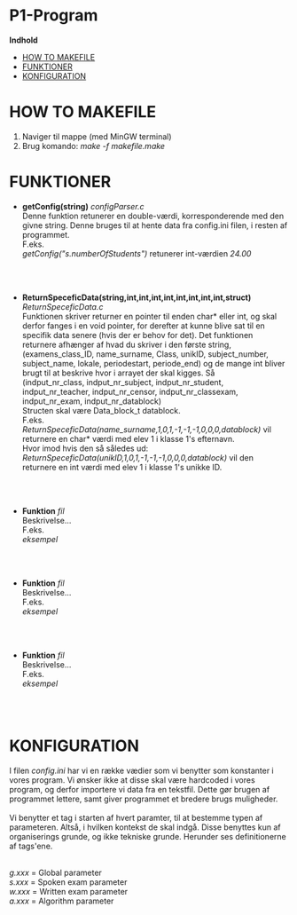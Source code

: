 # P1-Program

**Indhold**

- [HOW TO MAKEFILE](#how-to-makefile)
- [FUNKTIONER](#funktioner)
- [KONFIGURATION](#konfiguration)

# HOW TO MAKEFILE
  1. Naviger til mappe (med MinGW terminal)
  2. Brug komando: _make -f makefile.make_
 
# FUNKTIONER
  - <b>getConfig(string)</b> _configParser.c_ <br>
 Denne funktion retunerer en double-værdi, korresponderende med den givne string. Denne bruges til at hente data fra config.ini filen, i resten af programmet. <br>
F.eks. <br>
_getConfig("s.numberOfStudents")_ retunerer int-værdien _24.00_
<br>
<br>

  - <b>ReturnSpeceficData(string,int,int,int,int,int,int,int,int,struct)</b> _ReturnSpeceficData.c_ <br>
 Funktionen skriver returner en pointer til enden char* eller int, og skal derfor fanges i en void pointer, for derefter at kunne blive sat til en specifik data senere (hvis der er behov for det). Det funktionen returnere afhænger af hvad du skriver i den første string, (examens\_class\_ID, name\_surname, Class, unikID, subject\_number, subject\_name, lokale, periodestart, periode_end) og de mange int bliver brugt til at beskrive hvor i arrayet der skal kigges. Så <br>
(indput\_nr\_class, indput\_nr\_subject, indput\_nr\_student, indput\_nr\_teacher, indput\_nr\_censor, indput\_nr\_classexam, indput\_nr\_exam, indput\_nr\_datablock) <br>
Structen skal være Data\_block\_t datablock. <br>
F.eks. <br>
_ReturnSpeceficData(name\_surname,1,0,1,-1,-1,-1,0,0,0,datablock)_ vil returnere en char* værdi med elev 1 i klasse 1's efternavn.<br>
Hvor imod hvis den så således ud:<br>
_ReturnSpeceficData(unikID,1,0,1,-1,-1,-1,0,0,0,datablock)_ vil den returnere en int værdi med elev 1 i klasse 1's unikke ID.
<br>
<br>

  - <b>Funktion</b> _fil_ <br>
 Beskrivelse... <br>
F.eks. <br>
_eksempel_
<br>
<br>

  - <b>Funktion</b> _fil_ <br>
 Beskrivelse... <br>
F.eks. <br>
_eksempel_
<br>
<br>

  - <b>Funktion</b> _fil_ <br>
 Beskrivelse... <br>
F.eks. <br>
_eksempel_
<br>
<br>

# KONFIGURATION

I filen _config.ini_ har vi en række vædier som vi benytter som konstanter i vores program. Vi ønsker ikke at disse skal være hardcoded i vores program, og derfor importere vi data fra en tekstfil. Dette gør brugen af programmet lettere, samt giver programmet et bredere brugs muligheder.
<br>
<br>
Vi benytter et tag i starten af hvert paramter, til at bestemme typen af parameteren. Altså, i hvilken kontekst de skal indgå. Disse benyttes kun af organiserings grunde, og ikke tekniske grunde. Herunder ses definitionerne af tags'ene.
<br>
<br>

_g.xxx_ = Global parameter <br>
_s.xxx_ = Spoken exam parameter <br>
_w.xxx_ = Written exam parameter <br>
_a.xxx_ = Algorithm parameter <br>


